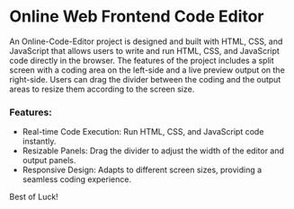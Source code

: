 # Online Web Frontend Code Editor

An Online-Code-Editor project is designed and built with HTML, CSS, and JavaScript that allows users to write and run HTML, CSS, and JavaScript code directly in the browser. 
The features of the project includes a split screen with a coding area on the left-side and a live preview output on the right-side. 
Users can drag the divider between the coding and the output areas to resize them according to the screen size.

### Features:

* Real-time Code Execution: Run HTML, CSS, and JavaScript code instantly.
* Resizable Panels: Drag the divider to adjust the width of the editor and output panels.
* Responsive Design: Adapts to different screen sizes, providing a seamless coding experience.

Best of Luck!
